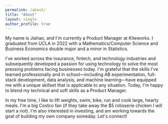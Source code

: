 ```yaml
---
permalink: /about/
title: "About"
layout: single
author_profile: true
---
```


My name is Jiahao, and I'm currently a Product Manager at Kiteworks. I graduated from UCLA in 2022 with a Mathematics/Computer Science and Business Economics double major and a minor in Statistics.
                      
I've worked across the insurance, fintech, and technology industries and subsequently developed a passion for using technology to solve the most pressing problems facing businesses today. I'm grateful that the skills I've learned professionally and in school—including AB experimentation, full-stack development, data analysis, and machine learning—have equipped me with a unique skillset that is applicable to any situation. Today, I'm happy to blend my technical and soft skills as a Product Manager.

In my free time, I like to lift weights, swim, bike, run and cook large, hearty meals. I'm a big Costco fan (if they take away the $5 rotisserie chicken I will start a riot). I'm also interested in investing, and am working towards the goal of building my own company someday. Let's connect!
